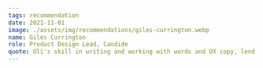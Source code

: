 ```yaml
---
tags: recommendation
date: 2021-11-01
image: ./assets/img/recommendations/giles-currington.webp
name: Giles Currington
role: Product Design Lead, Candide
quote: Oli's skill in writing and working with words and UX copy, lend his design work a clear, human voice.
---
```


